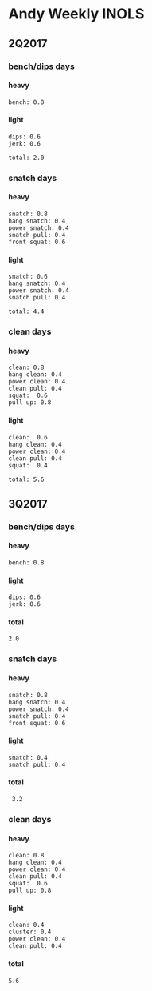 # Andy Weekly INOLS

## 2Q2017

### bench/dips days

#### heavy
	
	bench: 0.8
	
#### light	
	
	dips: 0.6
	jerk: 0.6
	
	total: 2.0
	
### snatch days

#### heavy
	snatch: 0.8 
	hang snatch: 0.4 
	power snatch: 0.4 
	snatch pull: 0.4 
	front squat: 0.6
	
#### light
	snatch: 0.6
	hang snatch: 0.4
	power snatch: 0.4 
	snatch pull: 0.4 
	
	total: 4.4

### clean days

#### heavy

	clean: 0.8
	hang clean: 0.4
	power clean: 0.4
	clean pull: 0.4
	squat:	0.6 
	pull up: 0.8

	
#### light

	clean:  0.6 
	hang clean: 0.4 
	power clean: 0.4 
	clean pull: 0.4 
	squat:	0.4 

	total: 5.6
	
	
## 3Q2017

### bench/dips days

#### heavy
	
	bench: 0.8
	
#### light	
	
	dips: 0.6
	jerk: 0.6

#### total 
	
	2.0
	
### snatch days

#### heavy

	snatch: 0.8 
	hang snatch: 0.4
	power snatch: 0.4 
	snatch pull: 0.4  
	front squat: 0.6

	
#### light

	snatch: 0.4
	snatch pull: 0.4

#### total 
	 3.2

### clean days

#### heavy
	clean: 0.8
	hang clean: 0.4
	power clean: 0.4 
	clean pull: 0.4 
	squat:	0.6
	pull up: 0.8


#### light

	clean: 0.4
	cluster: 0.4
	power clean: 0.4
	clean pull: 0.4


#### total 

	5.6
	
